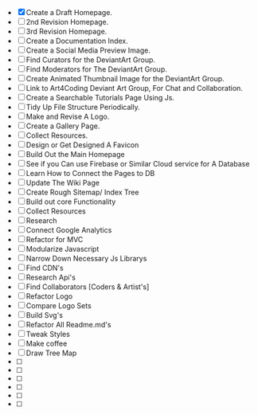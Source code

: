 - [x] Create a Draft Homepage.
- [ ] 2nd Revision Homepage.
- [ ] 3rd Revision Homepage.
- [ ] Create a Documentation Index.
- [ ] Create a Social Media Preview Image.
- [ ] Find Curators for the DeviantArt Group.
- [ ] Find Moderators for The DeviantArt Group.
- [ ] Create Animated Thumbnail Image for the DeviantArt Group.
- [ ] Link to Art4Coding Deviant Art Group, For Chat and Collaboration.
- [ ] Create a Searchable Tutorials Page Using Js.
- [ ] Tidy Up File Structure Periodically.
- [ ] Make and Revise A Logo.
- [ ] Create a Gallery Page.
- [ ] Collect Resources.
- [ ] Design or Get Designed A Favicon
- [ ] Build Out the Main Homepage
- [ ] See if you Can use Firebase or Similar Cloud service for A Database
- [ ] Learn How to Connect the Pages to DB
- [ ] Update The Wiki Page
- [ ] Create Rough Sitemap/ Index Tree
- [ ] Build out core Functionality
- [ ] Collect Resources
- [ ] Research
- [ ] Connect Google Analytics
- [ ] Refactor for MVC
- [ ] Modularize Javascript
- [ ] Narrow Down Necessary Js Librarys
- [ ] Find CDN's
- [ ] Research Api's
- [ ] Find Collaborators [Coders & Artist's]
- [ ] Refactor Logo
- [ ] Compare Logo Sets
- [ ] Build Svg's
- [ ] Refactor All Readme.md's
- [ ] Tweak Styles
- [ ] Make coffee
- [ ] Draw Tree Map
- [ ]
- [ ]
- [ ]
- [ ]
- [ ]
- [ ]


